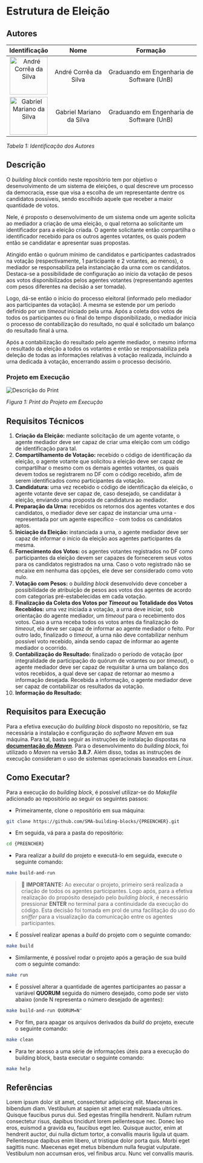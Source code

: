 # Estrutura de Eleição

## Autores

| **Identificação** | **Nome** | **Formação** |
| :-: | :-: | :-: |
| <img src="https://github.com/dartmol203.png" width=100 height=100 alt="André Corrêa da Silva" class="img-thumbnail image"> | André Corrêa da Silva | Graduando em Engenharia de Software (UnB) |
| <img src="https://github.com/gabrielm2q.png" width=100 height=100 alt="Gabriel Mariano da Silva" class="img-thumbnail image"> | Gabriel Mariano da Silva | Graduando em Engenharia de Software (UnB) |

*Tabela 1: Identificação dos Autores*

## Descrição

O *building block* contido neste repositório tem por objetivo o desenvolvimento de um sistema de eleições, o qual descreve um processo da democracia, esse que visa a escolha de um representante dentre os candidatos possíveis, sendo escolhido aquele que receber a maior quantidade de votos.

Nele, é proposto o desenvolvimento de um sistema onde um agente solicita ao mediador a criação de uma eleição, o qual retorna ao solicitante um identificador para a eleição criada. O agente solicitante então compartilha o identificador recebido para os outros agentes votantes, os quais podem então se candidatar e apresentar suas propostas.

Atingido então o quórum mínimo de candidatos e participantes cadastrados na votação (respectivamente, 1 participante e 2 votantes, ao menos), o mediador se responsabiliza pela instanciação da urna com os candidatos. Destaca-se a possibilidade de configuração ao início da votação de pesos aos votos disponibilizados pelos agentes votantes (representando agentes com pesos diferentes na decisão a ser tomada).

Logo, dá-se então o início do processo eleitoral (informado pelo mediador aos participantes da votação). A mesma se estende por um período definido por um *timeout* iniciado pela urna. Após a coleta dos votos de todos os participantes ou o final do tempo disponibilizado, o mediador inicia o processo de contabilização do resultado, no qual é solicitado um balanço do resultado final à urna.

Após a contabilização do resultado pelo agente mediador, o mesmo informa o resultado da eleição a todos os votantes e então se responsabiliza pela deleção de todas as informações relativas à votação realizada, incluindo a urna dedicada à votação, encerrando assim o processo decisório.

### Projeto em Execução

<img src="" alt="Descrição do Print">

*Figura 1: Print do Projeto em Execução*

## Requisitos Técnicos

1. **Criação da Eleição:** mediante solicitação de um agente votante, o agente mediador deve ser capaz de criar uma eleição com um código de identificação para tal.
2. **Compartilhamento de Votação:** recebido o código de identificação da eleição, o agente votante que solicitou a eleição deve ser capaz de compartilhar o mesmo com os demais agentes votantes, os quais devem todos se registrarem no DF com o código recebido, afim de serem identificados como participantes da votação.
3. **Candidatura:** uma vez recebido o código de identificação da eleição, o agente votante deve ser capaz de, caso desejado, se candidatar à eleição, enviando uma proposta de candidatura ao mediador.
4. **Preparação da Urna:** recebidos os retornos dos agentes votantes e dos candidatos, o mediador deve ser capaz de instanciar uma urna - representada por um agente específico - com todos os candidatos aptos.
5. **Iniciação da Eleição:** instanciada a urna, o agente mediador deve ser capaz de informar o início da eleição aos agentes participantes da mesma.
6. **Fornecimento dos Votos:** os agentes votantes registrados no DF como participantes da eleição devem ser capazes de fornecerem seus votos para os candidatos registrados na urna. Caso o voto registrado não se encaixe em nenhuma das opções, ele deve ser considerado como voto nulo.
7. **Votação com Pesos:** o *building block* desenvolvido deve conceber a possibilidade de atribuição de pesos aos votos dos agentes de acordo com categorias pré-estabelecidas em cada votação.
8. **Finalização da Coleta dos Votos por *Timeout* ou Totalidade dos Votos Recebidos:** uma vez iniciada a votação, a urna deve iniciar, sob orientação do agente mediador, um *timeout* para o recebimento dos votos. Caso a urna receba todos os votos antes da finalização do *timeout*, ela deve ser capaz de informar ao agente mediador o feito. Por outro lado, finalizado o *timeout*, a urna não deve contabilizar nenhum possível voto recebido, ainda sendo capaz de informar ao agente mediador o ocorrido.
9. **Contabilização do Resultado:** finalizado o período de votação (por integralidade de participação do quórum de votantes ou por *timeout*), o agente mediador deve ser capaz de requisitar à urna um balanço dos votos recebidos, a qual deve ser capaz de retornar ao mesmo a informação desejada. Recebida a informação, o agente mediador deve ser capaz de contabilizar os resultados da votação.
10. **Informação do Resultado:**

## Requisitos para Execução

Para a efetiva execução do *building block* disposto no repositório, se faz necessária a instalação e configuração do *software* *Maven* em sua máquina. Para tal, basta seguir as instruções de instalação dispostas na [**documentação do *Maven***](https://maven.apache.org/install.html). Para o desenvolvimento do *building block*, foi utilizado o *Maven* na versão **3.8.7**. Além disso, todas as instruções de execução consideram o uso de sistemas operacionais baseados em *Linux*.

## Como Executar?

Para a execução do *building block*, é possível utilizar-se do *Makefile* adicionado ao repositório ao seguir os seguintes passos:

- Primeiramente, clone o repositório em sua máquina:

```bash
git clone https://github.com/SMA-building-blocks/{PREENCHER}.git
```

- Em seguida, vá para a pasta do repositório:

```bash
cd {PREENCHER}
```

- Para realizar a *build* do projeto e executá-lo em seguida, execute o seguinte comando:

```bash
make build-and-run
```

> 🚨 **IMPORTANTE:** Ao executar o projeto, primeiro será realizada a criação de todos os agentes participantes. Logo após, para a efetiva realização do propósito desejado pelo *building block*, é necessário pressionar **ENTER** no terminal para a continuidade da execução do código. Esta decisão foi tomada em prol de uma facilitação do uso do *sniffer* para a visualização da comunicação entre os agentes participantes.

- É possível realizar apenas a *build* do projeto com o seguinte comando:

```bash
make build
```

- Similarmente, é possível rodar o projeto após a geração de sua build com o seguinte comando:

```bash
make run
```

- É possível alterar a quantidade de agentes participantes ao passar a variável **QUORUM** seguida do número desejado, como pode ser visto abaixo (onde N representa o número desejado de agentes):

```bash
make build-and-run QUORUM=N"
```

- Por fim, para apagar os arquivos derivados da *build* do projeto, execute o seguinte comando:

```bash
make clean
```

- Para ter acesso a uma série de informações úteis para a execução do building block, basta executar o seguinte comando:

```bash
make help
```

## Referências

Lorem ipsum dolor sit amet, consectetur adipiscing elit. Maecenas in bibendum diam. Vestibulum at sapien sit amet erat malesuada ultrices. Quisque faucibus purus dui. Sed egestas fringilla hendrerit. Nullam rutrum consectetur risus, dapibus tincidunt lorem pellentesque nec. Donec leo eros, euismod a gravida eu, faucibus eget leo. Quisque auctor, enim at hendrerit auctor, dui nulla dictum tortor, a convallis mauris ligula ut quam. Pellentesque dapibus enim libero, ut tristique dolor porta quis. Morbi eget sagittis nunc. Maecenas eget metus bibendum nulla feugiat vulputate. Vestibulum non accumsan eros, vel finibus arcu. Nunc vel convallis mauris.
